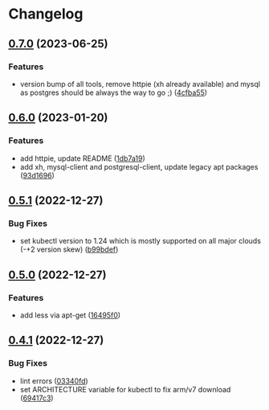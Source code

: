 # Changelog

## [0.7.0](https://github.com/ventx/debug-pod/compare/0.6.0...0.7.0) (2023-06-25)


### Features

* version bump of all tools, remove httpie (xh already available) and mysql as postgres should be always the way to go ;) ([4cfba55](https://github.com/ventx/debug-pod/commit/4cfba55f8b71f3e431bbb8e45da1df76714d1008))

## [0.6.0](https://github.com/ventx/debug-pod/compare/0.5.1...0.6.0) (2023-01-20)


### Features

* add httpie, update README ([1db7a19](https://github.com/ventx/debug-pod/commit/1db7a192b72f370f29d967fc8b7086c095899455))
* add xh, mysql-client and postgresql-client, update legacy apt packages ([93d1696](https://github.com/ventx/debug-pod/commit/93d169697c70676a0104cfa07e9fc805ea193ed3))

## [0.5.1](https://github.com/ventx/debug-pod/compare/0.5.0...0.5.1) (2022-12-27)


### Bug Fixes

* set kubectl version to 1.24 which is mostly supported on all major clouds (-+2 version skew) ([b99bdef](https://github.com/ventx/debug-pod/commit/b99bdefa7983c1d37f657672dcf77f94c3676232))

## [0.5.0](https://github.com/ventx/debug-pod/compare/0.4.1...0.5.0) (2022-12-27)


### Features

* add less via apt-get ([16495f0](https://github.com/ventx/debug-pod/commit/16495f04ca4872ef772b26ba22af673fd3cb2394))

## [0.4.1](https://github.com/ventx/debug-pod/compare/0.4.0...0.4.1) (2022-12-27)


### Bug Fixes

* lint errors ([03340fd](https://github.com/ventx/debug-pod/commit/03340fdbbaa3ea2040c3e6c5c54b21ec24cc52f7))
* set ARCHITECTURE variable for kubectl to fix arm/v7 download ([69417c3](https://github.com/ventx/debug-pod/commit/69417c3596894595058b4830d6ad5838dda6ecac))
